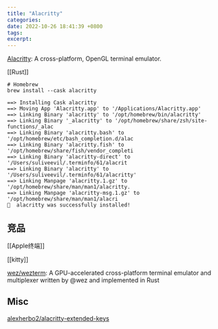 ```yaml
---
title: "Alacritty"
categories: 
date: 2022-10-26 18:41:39 +0800
tags: 
excerpt: 
---
```


[Alacritty](https://github.com/alacritty/alacritty): A cross-platform, OpenGL terminal emulator.


[[Rust]]


```shell
# Homebrew
brew install --cask alacritty

```

```text
==> Installing Cask alacritty
==> Moving App 'Alacritty.app' to '/Applications/Alacritty.app'
==> Linking Binary 'alacritty' to '/opt/homebrew/bin/alacritty'
==> Linking Binary '_alacritty' to '/opt/homebrew/share/zsh/site-functions/_alac
==> Linking Binary 'alacritty.bash' to '/opt/homebrew/etc/bash_completion.d/alac
==> Linking Binary 'alacritty.fish' to '/opt/homebrew/share/fish/vendor_completi
==> Linking Binary 'alacritty-direct' to '/Users/suliveevil/.terminfo/61/alacrit
==> Linking Binary 'alacritty' to '/Users/suliveevil/.terminfo/61/alacritty'
==> Linking Manpage 'alacritty.1.gz' to '/opt/homebrew/share/man/man1/alacritty.
==> Linking Manpage 'alacritty-msg.1.gz' to '/opt/homebrew/share/man/man1/alacri
🍺  alacritty was successfully installed!
```


## 竞品

[[Apple终端]]

[[kitty]]

[wez/wezterm](https://github.com/wez/wezterm): A GPU-accelerated cross-platform terminal emulator and multiplexer written by @wez and implemented in Rust



## Misc

[alexherbo2/alacritty-extended-keys](https://github.com/alexherbo2/alacritty-extended-keys)


